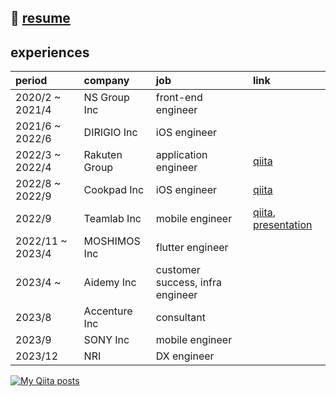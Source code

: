 

<!-- ## URL -->

<!-- - [Qiita ](https://qiita.com/miyakooti)[![My Qiita posts](https://qiita-badge.apiapi.app/s/miyakooti/posts.svg)](http://qiita.com/miyakooti) -->
<!-- - [Portfolio site](https://miyakooti.github.io/kousuke_portofolio/)
 -->

## 🔖 [resume](https://file.notion.so/f/s/bdbe01a0-9990-4fd9-83b8-39e408511bd1/forgit.pdf?id=cf8682ab-9eac-40b3-9bce-67f96c75b236&table=block&spaceId=0c9e9f17-95c2-4536-b49b-9bb72372e1ec&expirationTimestamp=1689588000000&signature=KVr2Rf1BUgKyfuiXwLQbul4Uo_rscvvQhsYP_tiYmeg&downloadName=forgit.pdf)

## experiences

| period | company | job | link |
|:-----------|:------------|:------------|:------------|
| 2020/2 ~ 2021/4 | NS Group Inc| front-end engineer| |
| 2021/6 ~ 2022/6 | DIRIGIO Inc| iOS engineer| |
| 2022/3 ~ 2022/4 | Rakuten Group| application engineer| [qiita](https://qiita.com/miyakooti/private/e01e19092d1034539429) |
| 2022/8 ~ 2022/9 | Cookpad Inc| iOS engineer| [qiita](https://qiita.com/miyakooti/private/95d3f815da897a71bf61) |
| 2022/9 | Teamlab Inc| mobile engineer| [qiita](https://qiita.com/miyakooti/private/42b70aaf9c7cd473314e), [presentation](https://drive.google.com/file/d/1YOW9m5tNqCdteA4rgm9QtqODRynIg9sd/view?usp=sharing) |
| 2022/11 ~ 2023/4| MOSHIMOS Inc| flutter engineer |
| 2023/4 ~ | Aidemy Inc| customer success, infra engineer |
| 2023/8 | Accenture Inc| consultant  |
| 2023/9 | SONY Inc| mobile engineer |
| 2023/12 | NRI | DX engineer |


<!--
| 2025/4 ~ 【FULL TIME】 | Amazon Web Service Inc| Cloud Support Engineer |
-->



[![My Qiita posts](https://qiita-badge.apiapi.app/s/miyakooti/posts.svg)](http://qiita.com/miyakooti)

<!-- ## Doing
- GUI Architecture(MVVM)



## Scheduled

- flutter
- Redux
- Rx
- golang
- swiftGen
- swiftlint
- clean architecture
- 

## Done
- GUI Architecture(MVP)
 -->
